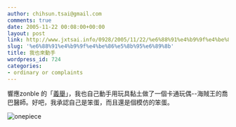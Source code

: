 ```yaml
---
author: chihsun.tsai@gmail.com
comments: true
date: 2005-11-22 00:08:00+00:00
layout: post
link: http://www.jxtsai.info/0928/2005/11/22/%e6%88%91%e4%b9%9f%e4%be%86%e5%8b%95%e6%89%8b/
slug: '%e6%88%91%e4%b9%9f%e4%be%86%e5%8b%95%e6%89%8b'
title: 我也來動手
wordpress_id: 724
categories:
- ordinary or complaints
---
```


響應zonble 的「[義舉](http://zonble.twbbs.org/archives/2005_11/819.php)」，我也自己動手用玩具黏土做了一個卡通玩偶--海賊王的喬巴醫師。好吧，我承認自己是笨蛋，而且還是個模仿的笨蛋。  
  
![onepiece](https://static.flickr.com/29/64927258_22bf22fa81_m.jpg)
